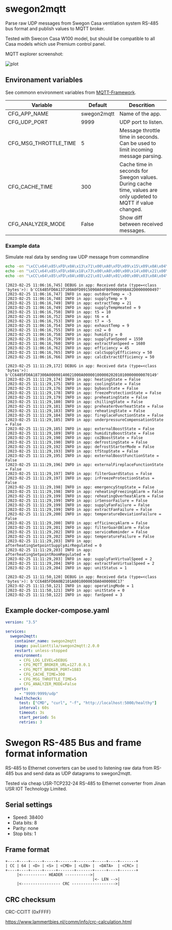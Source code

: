# swegon2mqtt

Parse raw UDP messages from Swegon Casa ventilation system RS-485 bus format and publish values to MQTT broker.

Tested with Swecon Casa W100 model, but should be compatible to all Casa models which use Premium control panel. 

MQTT explorer screenshot:

![plot](./pics/mqtt.png)

## Environament variables

See commonn environment variables from [MQTT-Framework](https://github.com/paulianttila/MQTT-Framework).

| **Variable**                 | **Default** | **Descrition**                                                                                                |
|------------------------------|-------------|---------------------------------------------------------------------------------------------------------------|
| CFG_APP_NAME                 | swegon2mqtt | Name of the app.                                                                                              |
| CFG_UDP_PORT                 | 9999        | UDP port to listen.                                                                                           |
| CFG_MSG_THROTTLE_TIME        | 5           | Message throttle time in seconds. Can be used to limit incoming message parsing.                              |
| CFG_CACHE_TIME               | 300         | Cache time in seconds for Swegon values. During cache time, values are only updeted to MQTT if value changed. |
| CFG_ANALYZER_MODE            | False       | Show diff between received messages.                                                                          |


### Example data

Simulate real data by sending raw UDP message from commandline

```bash
echo -en "\xCC\x64\x85\xFD\x0A\x13\x71\x00\xA0\xFD\x09\x15\x09\x0A\x04\xFB\x09\x00\x00\x9B\xA8\x2D\x00\x00\x00\x04\x97" | nc -4u -w1 localhost 9999
echo -en "\xCC\x64\x85\xFD\x0A\x18\x73\x00\xA0\x00\x00\x14\x00\x21\x00\x0A\x00\x00\x01\x00\x00\x02\x02\x01\x01\x00\x00\x00\x00\x07\x01\x49" | nc -4u -w1 localhost 9999
echo -en "\xCC\x64\x85\xFD\x0A\x0B\x21\x01\xA0\x01\x00\x00\x03\x0A\x04\x00\x00\x8C\x17" | nc -4u -w1 localhost 9999

```

```log
[2023-02-25 11:06:16,745] DEBUG in app: Received data (type=<class 'bytes'>): b'CC6485FD0A137100A0FD0915090A04FB0900009BA82D0000000497'
[2023-02-25 11:06:16,747] INFO in app: outdoorTemp = -3
[2023-02-25 11:06:16,748] INFO in app: supplyTemp = 9
[2023-02-25 11:06:16,749] INFO in app: extractTemp = 21
[2023-02-25 11:06:16,749] INFO in app: supplyTempHeated = 9
[2023-02-25 11:06:16,750] INFO in app: t5 = 10
[2023-02-25 11:06:16,752] INFO in app: t6 = 4
[2023-02-25 11:06:16,753] INFO in app: t7 = -5
[2023-02-25 11:06:16,754] INFO in app: exhaustTemp = 9
[2023-02-25 11:06:16,755] INFO in app: co2 = 0
[2023-02-25 11:06:16,758] INFO in app: humidity = 0
[2023-02-25 11:06:16,759] INFO in app: supplyFanSpeed = 1550
[2023-02-25 11:06:16,760] INFO in app: extractFanSpeed = 1680
[2023-02-25 11:06:16,762] INFO in app: efficiency = 45
[2023-02-25 11:06:16,765] INFO in app: calcSupplyEfficiency = 50
[2023-02-25 11:06:16,766] INFO in app: calcExtractEfficiency = 50

[2023-02-25 11:11:29,172] DEBUG in app: Received data (type=<class 'bytes'>): b'CC6485FD0A187300A00000140021000A00000100000202010100000000070149'
[2023-02-25 11:11:29,174] INFO in app: heatingState = False
[2023-02-25 11:11:29,175] INFO in app: coolingState = False
[2023-02-25 11:11:29,176] INFO in app: bybassState = False
[2023-02-25 11:11:29,178] INFO in app: freezeProtectionState = False
[2023-02-25 11:11:29,179] INFO in app: preheatingState = False
[2023-02-25 11:11:29,180] INFO in app: chillingState = False
[2023-02-25 11:11:29,181] INFO in app: preheaterOverheatState = False
[2023-02-25 11:11:29,183] INFO in app: reheatingState = False
[2023-02-25 11:11:29,184] INFO in app: fireplaceFunctionState = False
[2023-02-25 11:11:29,185] INFO in app: underpressureCompensationState = False
[2023-02-25 11:11:29,185] INFO in app: externalBoostState = False
[2023-02-25 11:11:29,189] INFO in app: humidityBoostState = False
[2023-02-25 11:11:29,190] INFO in app: co2BoostState = False
[2023-02-25 11:11:29,190] INFO in app: defrostingState = False
[2023-02-25 11:11:29,192] INFO in app: defrostStarterMode = False
[2023-02-25 11:11:29,193] INFO in app: tfStopState = False
[2023-02-25 11:11:29,195] INFO in app: externalBoostFunctionState = False
[2023-02-25 11:11:29,196] INFO in app: externalFireplaceFunctionState = False
[2023-02-25 11:11:29,197] INFO in app: filterGuardStatus = False
[2023-02-25 11:11:29,197] INFO in app: irFreezeProtectionStatus = False
[2023-02-25 11:11:29,198] INFO in app: emergencyStopState = False
[2023-02-25 11:11:29,198] INFO in app: reheatingFreezingAlarm = False
[2023-02-25 11:11:29,199] INFO in app: reheatingOverheatAlarm = False
[2023-02-25 11:11:29,199] INFO in app: irSensorFailure = False
[2023-02-25 11:11:29,199] INFO in app: supplyFanFailure = False
[2023-02-25 11:11:29,199] INFO in app: extractFanFailure = False
[2023-02-25 11:11:29,200] INFO in app: temperatureDeviationFailure = False
[2023-02-25 11:11:29,200] INFO in app: efficinecyAlarm = False
[2023-02-25 11:11:29,201] INFO in app: filterGuardAlarm = False
[2023-02-25 11:11:29,202] INFO in app: serviceReminder = False
[2023-02-25 11:11:29,202] INFO in app: temperatureFailure = False
[2023-02-25 11:11:29,203] INFO in app: afterheatingSetpointSupplyAirRegulated = 0
[2023-02-25 11:11:29,203] INFO in app: afterheatingSetpointRoomRegulated = 0
[2023-02-25 11:11:29,203] INFO in app: supplyFanVirtualSpeed = 2
[2023-02-25 11:11:29,204] INFO in app: extractFanVirtualSpeed = 2
[2023-02-25 11:11:29,204] INFO in app: unitStatus = 1

[2023-02-25 11:11:50,120] DEBUG in app: Received data (type=<class 'bytes'>): b'CC6485FD0A0B2101A0010000030A0400008C17'
[2023-02-25 11:11:50,121] INFO in app: operatingMode = 1
[2023-02-25 11:11:50,121] INFO in app: unitState = 0
[2023-02-25 11:11:50,122] INFO in app: fanSpeed = 3
 ```

## Example docker-compose.yaml

```yaml
version: "3.5"

services:
  swegon2mqtt:
    container_name: swegon2mqtt
    image: paulianttila/swegon2mqtt:2.0.0
    restart: unless-stopped
    environment:
      - CFG_LOG_LEVEL=DEBUG
      - CFG_MQTT_BROKER_URL=127.0.0.1
      - CFG_MQTT_BROKER_PORT=1883
      - CFG_CACHE_TIME=300
      - CFG_MSG_THROTTLE_TIME=5
      - CFG_ANALYZER_MODE=False
    ports:
      - "9999:9999/udp"
    healthcheck:
      test: ["CMD", "curl", "-f", "http://localhost:5000/healthy"]
      interval: 60s
      timeout: 3s
      start_period: 5s
      retries: 3
 ```

 # Swegon RS-485 Bus and frame format information

RS-485 to Ethernet converters can be used to listening raw data from RS-485 bus and send data as UDP datagrams to swegon2mqtt.

Tested via cheap USR-TCP232-24 RS-485 to Ethernet converter from Jinan USR IOT Technology Limited.

 ## Serial settings

 * Speed: 38400
 * Data bits: 8
 * Parity: none
 * Stop bits: 1


 ## Frame format
 ```
 +----+----+-----+-----+-------+-------+-----+----+-------+
 | CC | 64 | <D> | <S> | <CMD> | <LEN> |  <DATA>  | <CRC> |
 +----+----+-----+-----+-------+-------+-----+----+-------+
      |<----------- HEADER ----------->|
                                       |<- LEN -->|
      |<----------------- CRC ------------------->|   
```
## CRC checksum

CRC-CCITT (0xFFFF)

https://www.lammertbies.nl/comm/info/crc-calculation.html
